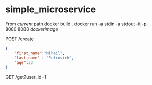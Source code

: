 # simple_microservice

From _current_ path
docker build .
docker run -a stdin -a stdout -it -p 8080:8080 _dockerimage_

POST /create
```json
{
	"first_name":"Mihail",
	"last_name" : "Petrovich",
	"age":33
}
```

GET /get?user_id=1
